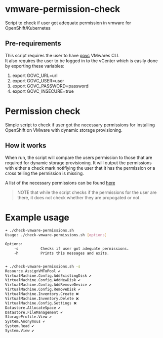 # vmware-permission-check
Script to check if user got adequate permission in vmware for OpenShift/Kubernetes

Pre-requirements
----------------
This script requires the user to have [govc](https://github.com/vmware/govmomi/tree/master/govc) VMwares CLI.  
It also requires the user to be logged in to the vCenter which is easily done by exporting these variables:

1. export GOVC_URL=url
2. export GOVC_USER=user
3. export GOVC_PASSWORD=password
4. export GOVC_INSECURE=true

Permission check
=========
Simple script to check if user got the necessary permissions for installing OpenShift on VMware with dynamic storage provisioning.

How it works
----------------
When run, the script will compare the users permission to those that are required for dynamic storage provisioning. It will output the permissions with either a check mark notifiying the user that it has the permission or a cross telling the permission is missing.

A list of the necessary permissions can be found [here](https://github.com/vmware-archive/vsphere-storage-for-kubernetes/blob/master/documentation/vcp-roles.md)

> NOTE that while the script checks if the permissions for the user are there, it does not check whether they are propogated or not.
# Example usage

```bash
➜ ./check-vmware-permissions.sh 
Usage: ./check-vmware-permissions.sh [options]

Options:
    -s          Checks if user got adequate permissions.
    -h          Prints this messages and exits.


➜ ./check-vmware-permissions.sh -s
Resource.AssignVMToPool ✔
VirtualMachine.Config.AddExistingDisk ✔
VirtualMachine.Config.AddNewDisk ✔
VirtualMachine.Config.AddRemoveDevice ✔
VirtualMachine.Config.RemoveDisk ✔
VirtualMachine.Inventory.Create ❌
VirtualMachine.Inventory.Delete ❌
VirtualMachine.Config.Settings ❌
Datastore.AllocateSpace ✔
Datastore.FileManagement ✔
StorageProfile.View ✔
System.Anonymous ✔
System.Read ✔
System.View ✔
```
